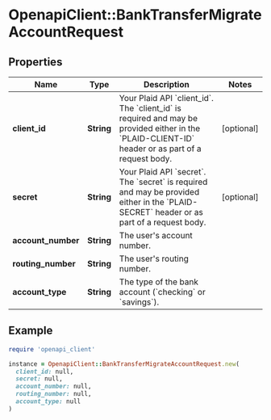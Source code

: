 # OpenapiClient::BankTransferMigrateAccountRequest

## Properties

| Name | Type | Description | Notes |
| ---- | ---- | ----------- | ----- |
| **client_id** | **String** | Your Plaid API &#x60;client_id&#x60;. The &#x60;client_id&#x60; is required and may be provided either in the &#x60;PLAID-CLIENT-ID&#x60; header or as part of a request body. | [optional] |
| **secret** | **String** | Your Plaid API &#x60;secret&#x60;. The &#x60;secret&#x60; is required and may be provided either in the &#x60;PLAID-SECRET&#x60; header or as part of a request body. | [optional] |
| **account_number** | **String** | The user&#39;s account number. |  |
| **routing_number** | **String** | The user&#39;s routing number. |  |
| **account_type** | **String** | The type of the bank account (&#x60;checking&#x60; or &#x60;savings&#x60;). |  |

## Example

```ruby
require 'openapi_client'

instance = OpenapiClient::BankTransferMigrateAccountRequest.new(
  client_id: null,
  secret: null,
  account_number: null,
  routing_number: null,
  account_type: null
)
```

